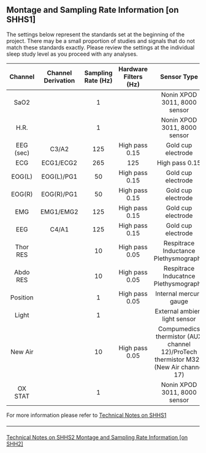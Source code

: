 ## Montage and Sampling Rate Information [on SHHS1]

The settings below represent the standards set at the beginning of the project. There may be a small proportion of studies and signals that do not match these standards exactly. Please review the settings at the individual sleep study level as you proceed with any analyses.

|  Channel  |   Channel Derivation  |  Sampling Rate (Hz)  |  Hardware Filters (Hz)  |              Sensor Type                 |
|:---------:|:---------------------:|:--------------------:|:-----------------------:|:----------------------------------------:|
| SaO2      |                       |    1                 |                         | Nonin XPOD 3011, 8000 sensor             |
| H.R.      |                       |    1                 |                         | Nonin XPOD 3011, 8000 sensor             |
| EEG (sec) | C3/A2                 |  125                 |  High pass 0.15         | Gold cup electrode                       |
| ECG       | ECG1/ECG2 |  265      |  125                 |  High pass 0.15         | Ag/AgCl patch                            |
| EOG(L)    | EOG(L)/PG1            |   50                 |  High pass 0.15         | Gold cup electrode                       |
| EOG(R)    | EOG(R)/PG1            |   50                 |  High pass 0.15         | Gold cup electrode                       |
| EMG       | EMG1/EMG2             |  125                 |  High pass 0.15         | Gold cup electrode                       |
| EEG       | C4/A1                 |  125                 |  High pass 0.15         | Gold cup electrode                       |
| Thor RES  |                       |   10                 |  High pass 0.05         | Respitrace Inductance Plethysmography    |
| Abdo RES  |                       |   10                 |  High pass 0.05         | Respitrace Inducatnce Plethysmography    |
| Position  |                       |    1                 |  High pass 0.05         | Internal mercury gauge                   |
| Light     |                       |    1                 |                         | External ambient light sensor            |
| New Air   |                       |   10                 |  High pass 0.05         | Compumedics thermistor (AUX channel 12)/ProTech thermistor M325 (New Air channel 17)             |
| OX STAT   |                       |    1                 |                         | Nonin XPOD 3011, 8000 sensor              |

For more information please refer to [Technical Notes on SHHS1](:pages_path:/4-equipment-shhs1.md)

<hr class="soften" style="margin-top: 20px;margin-bottom: 20px;"/>

<div class="center">
<div class="btn-group">
  <a href=":pages_path:/4-equipment-shhs2.md" class="btn btn-default">
    <span class="glyphicon glyphicon-chevron-left"></span>
    Technical Notes on SHHS2
  </a>

  <a href=":pages_path:/5-montage-and-sampling-rate-information-shhs2.md" class="btn btn-success">
    Montage and Sampling Rate Information [on SHH2]
    <span class="glyphicon glyphicon-chevron-right"></span>
  </a>
</div>
</div>
